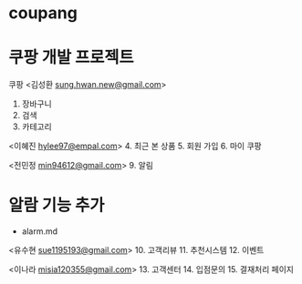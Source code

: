 # coupang
# 쿠팡 개발 프로젝트

쿠팡
<김성환 <sung.hwan.new@gmail.com>>
1. 장바구니
2. 검색
3. 카테고리

<이혜진 <hylee97@empal.com>>
4. 최근 본 상품
5. 회원 가입
6. 마이 쿠팡

<전민정 <min94612@gmail.com>>
9. 알림
# 알람 기능 추가
- alarm.md

<유수현 <sue1195193@gmail.com>>
10. 고객리뷰
11. 추천시스템
12. 이벤트

<이나라 <misia120355@gmail.com>>
13. 고객센터
14. 입점문의
15. 결재처리 페이지
